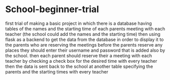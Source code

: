 # School-beginner-trial
first trial of making a basic project in which there is a database having tables of the names and the starting time of each parents meeting with each teacher (the school could add the names and the starting time) then using flask as a backend to get the data from the database in order to display it to the parents who are reserving the meetings before the parents reserve any places they should enter their username and password that is added also by the school. then each parent should reserve their a meeting with each teacher by checking a check box for the desired time with every teacher then the data is sent back to the school at another table specifying the parents and the starting times with every teacher
